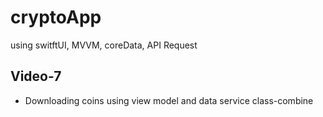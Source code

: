 # cryptoApp
using switftUI, MVVM, coreData, API Request
## Video-7
- Downloading coins using view model and data service class-combine
